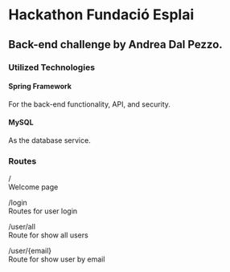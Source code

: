 # Hackathon Fundació Esplai
## Back-end challenge by Andrea Dal Pezzo.

### Utilized Technologies
#### Spring Framework
For the back-end functionality, API, and security.
#### MySQL
As the database service.

### Routes
/<br>
Welcome page

/login<br>
Routes for user login

/user/all<br>
Route for show all users

/user/{email}<br>
Route for show user by email
